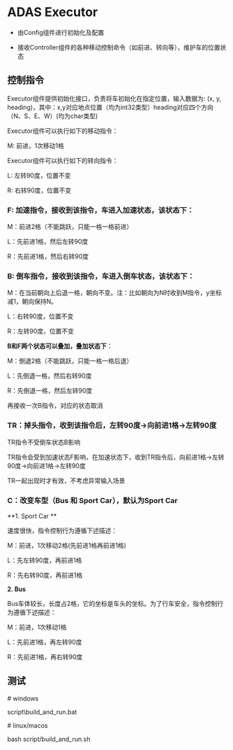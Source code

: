 # **ADAS Executor**

- 由Config组件进行初始化及配置

- 接收Controller组件的各种移动控制命令（如前进、转向等），维护车的位置状态

## 控制指令

Executor组件提供初始化接口，负责将车初始化在指定位置，输入数据为: (x, y, heading)，其中：x,y对应地点位置（均为int32类型）heading对应四个方向（N、S、E、W）(均为char类型)

Executor组件可以执行如下的移动指令：

M: 前进，1次移动1格

Executor组件可以执行如下的转向指令：

L: 左转90度，位置不变

R: 右转90度，位置不变

### F:  加速指令，接收到该指令，车进入加速状态，该状态下：

M：前进2格（不能跳跃，只能一格一格前进）

L：先前进1格，然后左转90度

R：先前进1格，然后右转90度

### **B:  倒车指令，接收到该指令，车进入倒车状态，该状态下：**

M：在当前朝向上后退一格，朝向不变。注：比如朝向为N时收到M指令，y坐标减1，朝向保持N。

L：右转90度，位置不变

R：左转90度，位置不变

**B和F两个状态可以叠加，叠加状态下**：

M：倒退2格（不能跳跃，只能一格一格后退）

L：先倒退一格，然后右转90度

R：先倒退一格，然后左转90度

再接收一次B指令，对应的状态取消

### TR：掉头指令，收到该指令后，左转90度->向前进1格->左转90度

TR指令不受倒车状态B影响

TR指令会受到加速状态F影响，在加速状态下，收到TR指令后，向前进1格->左转90度->向前进1格->左转90度

TR一起出现时才有效，不考虑异常输入场景

### C：改变车型（Bus 和 Sport Car），默认为Sport Car

**1. Sport Car **

速度很快，指令控制行为遵循下述描述：

M：前进，1次移动2格(先前进1格再前进1格)

L：先左转90度，再前进1格

R：先右转90度，再前进1格


**2. Bus**

Bus车体较长，长度占2格，它的坐标是车头的坐标。为了行车安全，指令控制行为遵循下述描述：

M：前进，1次移动1格

L：先前进1格，再左转90度

R：先前进1格，再右转90度

## 测试

\# windows 

script\build_and_run.bat


 \# linux/macos

bash script/build_and_run.sh